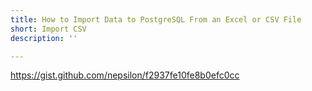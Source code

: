 ```yaml
---
title: How to Import Data to PostgreSQL From an Excel or CSV File
short: Import CSV
description: ''

---
```

https://gist.github.com/nepsilon/f2937fe10fe8b0efc0cc